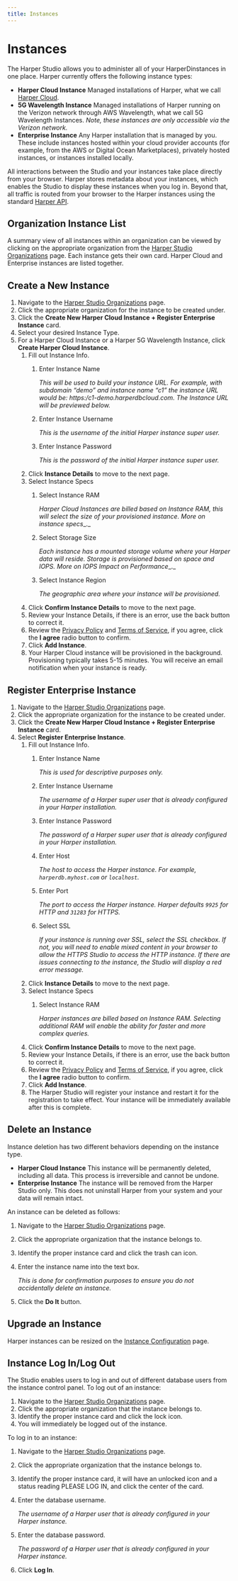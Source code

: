 ```yaml
---
title: Instances
---
```


# Instances

The Harper Studio allows you to administer all of your HarperDinstances in one place. Harper currently offers the following instance types:

* **Harper Cloud Instance** Managed installations of Harper, what we call [Harper Cloud](../../deployments/harper-cloud/).
* **5G Wavelength Instance** Managed installations of Harper running on the Verizon network through AWS Wavelength, what we call 5G Wavelength Instances. _Note, these instances are only accessible via the Verizon network._
* **Enterprise Instance** Any Harper installation that is managed by you. These include instances hosted within your cloud provider accounts (for example, from the AWS or Digital Ocean Marketplaces), privately hosted instances, or instances installed locally.

All interactions between the Studio and your instances take place directly from your browser. Harper stores metadata about your instances, which enables the Studio to display these instances when you log in. Beyond that, all traffic is routed from your browser to the Harper instances using the standard [Harper API](../../developers/operations-api/).

## Organization Instance List

A summary view of all instances within an organization can be viewed by clicking on the appropriate organization from the [Harper Studio Organizations](https:/studio.harperdb.io/organizations) page. Each instance gets their own card. Harper Cloud and Enterprise instances are listed together.

## Create a New Instance

1. Navigate to the [Harper Studio Organizations](https:/studio.harperdb.io/organizations) page.
1. Click the appropriate organization for the instance to be created under.
1. Click the **Create New Harper Cloud Instance + Register Enterprise Instance** card.
1. Select your desired Instance Type.
1. For a Harper Cloud Instance or a Harper 5G Wavelength Instance, click **Create Harper Cloud Instance**.
   1. Fill out Instance Info.
      1. Enter Instance Name

          _This will be used to build your instance URL. For example, with subdomain “demo” and instance name “c1” the instance URL would be: https:/c1-demo.harperdbcloud.com. The Instance URL will be previewed below._
      1. Enter Instance Username

          _This is the username of the initial Harper instance super user._
      1. Enter Instance Password

          _This is the password of the initial Harper instance super user._
   1. Click **Instance Details** to move to the next page.
   1. Select Instance Specs
      1. Select Instance RAM

          _Harper Cloud Instances are billed based on Instance RAM, this will select the size of your provisioned instance._ _More on instance specs__._
      1. Select Storage Size

          _Each instance has a mounted storage volume where your Harper data will reside. Storage is provisioned based on space and IOPS._ _More on IOPS Impact on Performance__._
      1. Select Instance Region

          _The geographic area where your instance will be provisioned._
   1. Click **Confirm Instance Details** to move to the next page.
   1. Review your Instance Details, if there is an error, use the back button to correct it.
   1. Review the [Privacy Policy](https:/harperdb.io/legal/privacy-policy/) and [Terms of Service](https:/harperdb.io/legal/harperdb-cloud-terms-of-service/), if you agree, click the **I agree** radio button to confirm.
   1. Click **Add Instance**.
   1. Your Harper Cloud instance will be provisioned in the background. Provisioning typically takes 5-15 minutes. You will receive an email notification when your instance is ready.

## Register Enterprise Instance

1. Navigate to the [Harper Studio Organizations](https:/studio.harperdb.io/organizations) page.
1. Click the appropriate organization for the instance to be created under.
1. Click the **Create New Harper Cloud Instance + Register Enterprise Instance** card.
1. Select **Register Enterprise Instance**.
   1. Fill out Instance Info.
      1. Enter Instance Name

          _This is used for descriptive purposes only._
      1. Enter Instance Username

          _The username of a Harper super user that is already configured in your Harper installation._
      1. Enter Instance Password

          _The password of a Harper super user that is already configured in your Harper installation._
      1. Enter Host

          _The host to access the Harper instance. For example, `harperdb.myhost.com` or `localhost`._
      1. Enter Port

          _The port to access the Harper instance. Harper defaults `9925` for HTTP and `31283` for HTTPS._
      1. Select SSL

          _If your instance is running over SSL, select the SSL checkbox. If not, you will need to enable mixed content in your browser to allow the HTTPS Studio to access the HTTP instance. If there are issues connecting to the instance, the Studio will display a red error message._
   1. Click **Instance Details** to move to the next page.
   1. Select Instance Specs
      1. Select Instance RAM

          _Harper instances are billed based on Instance RAM. Selecting additional RAM will enable the ability for faster and more complex queries._
   1. Click **Confirm Instance Details** to move to the next page.
   1. Review your Instance Details, if there is an error, use the back button to correct it.
   1. Review the [Privacy Policy](https:/harperdb.io/legal/privacy-policy/) and [Terms of Service](https:/harperdb.io/legal/harperdb-cloud-terms-of-service/), if you agree, click the **I agree** radio button to confirm.
   1. Click **Add Instance**.
   1. The Harper Studio will register your instance and restart it for the registration to take effect. Your instance will be immediately available after this is complete.

## Delete an Instance

Instance deletion has two different behaviors depending on the instance type.

* **Harper Cloud Instance** This instance will be permanently deleted, including all data. This process is irreversible and cannot be undone.
* **Enterprise Instance** The instance will be removed from the Harper Studio only. This does not uninstall Harper from your system and your data will remain intact.

An instance can be deleted as follows:

1. Navigate to the [Harper Studio Organizations](https:/studio.harperdb.io/organizations) page.
1. Click the appropriate organization that the instance belongs to.
1. Identify the proper instance card and click the trash can icon.
1. Enter the instance name into the text box.

    _This is done for confirmation purposes to ensure you do not accidentally delete an instance._
1. Click the **Do It** button.

## Upgrade an Instance

Harper instances can be resized on the [Instance Configuration](./instance-configuration) page.

## Instance Log In/Log Out

The Studio enables users to log in and out of different database users from the instance control panel. To log out of an instance:

1. Navigate to the [Harper Studio Organizations](https:/studio.harperdb.io/organizations) page.
1. Click the appropriate organization that the instance belongs to.
1. Identify the proper instance card and click the lock icon.
1. You will immediately be logged out of the instance.

To log in to an instance:

1. Navigate to the [Harper Studio Organizations](https:/studio.harperdb.io/organizations) page.
1. Click the appropriate organization that the instance belongs to.
1. Identify the proper instance card, it will have an unlocked icon and a status reading PLEASE LOG IN, and click the center of the card.
1. Enter the database username.

    _The username of a Harper user that is already configured in your Harper instance._
1. Enter the database password.

    _The password of a Harper user that is already configured in your Harper instance._
1. Click **Log In**.
